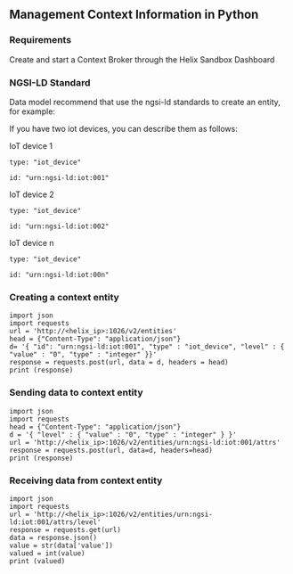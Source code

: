 ## Management Context Information in Python
### Requirements

Create and start a Context Broker through the Helix Sandbox Dashboard

### NGSI-LD Standard

Data model recommend that use the ngsi-ld standards to create an entity, for example:

If you have two iot devices, you can describe them as follows:

IoT device 1

    type: "iot_device"

    id: "urn:ngsi-ld:iot:001"

IoT device 2

    type: "iot_device"

    id: "urn:ngsi-ld:iot:002"
    
IoT device n

    type: "iot_device"

    id: "urn:ngsi-ld:iot:00n"

### Creating a context entity
```
import json
import requests
url = 'http://<helix_ip>:1026/v2/entities'
head = {"Content-Type": "application/json"}
d= '{ "id": "urn:ngsi-ld:iot:001", "type" : "iot_device", "level" : { "value" : "0", "type" : "integer" }}'
response = requests.post(url, data = d, headers = head)
print (response)
```
### Sending data to context entity
```
import json
import requests
head = {"Content-Type": "application/json"}   
d = '{ "level" : { "value" : "0", "type" : "integer" } }'
url = 'http://<helix_ip>:1026/v2/entities/urn:ngsi-ld:iot:001/attrs'
response = requests.post(url, data=d, headers=head)
print (response)
```
### Receiving data from context entity
```
import json
import requests
url = 'http://<helix_ip>:1026/v2/entities/urn:ngsi-ld:iot:001/attrs/level'
response = requests.get(url)
data = response.json()
value = str(data['value'])
valued = int(value)
print (valued)
